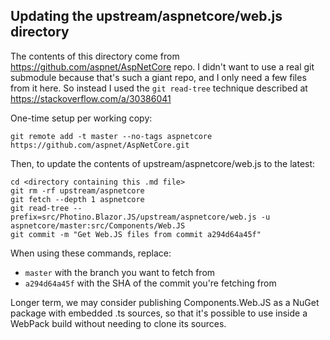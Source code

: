 ## Updating the upstream/aspnetcore/web.js directory

The contents of this directory come from https://github.com/aspnet/AspNetCore repo. I didn't want to use a real git submodule because that's such a giant repo, and I only need a few files from it here. So instead I used the `git read-tree` technique described at https://stackoverflow.com/a/30386041

One-time setup per working copy:

    git remote add -t master --no-tags aspnetcore https://github.com/aspnet/AspNetCore.git

Then, to update the contents of upstream/aspnetcore/web.js to the latest:

    cd <directory containing this .md file>
    git rm -rf upstream/aspnetcore
    git fetch --depth 1 aspnetcore
    git read-tree --prefix=src/Photino.Blazor.JS/upstream/aspnetcore/web.js -u aspnetcore/master:src/Components/Web.JS
    git commit -m "Get Web.JS files from commit a294d64a45f"

When using these commands, replace:

 * `master` with the branch you want to fetch from
 * `a294d64a45f` with the SHA of the commit you're fetching from

Longer term, we may consider publishing Components.Web.JS as a NuGet package
with embedded .ts sources, so that it's possible to use inside a WebPack build
without needing to clone its sources.
